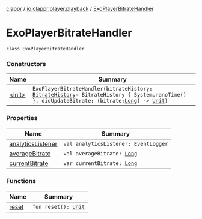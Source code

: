 [clappr](../../index.md) / [io.clappr.player.playback](../index.md) / [ExoPlayerBitrateHandler](./index.md)

# ExoPlayerBitrateHandler

`class ExoPlayerBitrateHandler`

### Constructors

| Name | Summary |
|---|---|
| [&lt;init&gt;](-init-.md) | `ExoPlayerBitrateHandler(bitrateHistory: `[`BitrateHistory`](../../io.clappr.player.bitrate/-bitrate-history/index.md)` = BitrateHistory { System.nanoTime() }, didUpdateBitrate: (bitrate: `[`Long`](https://kotlinlang.org/api/latest/jvm/stdlib/kotlin/-long/index.html)`) -> `[`Unit`](https://kotlinlang.org/api/latest/jvm/stdlib/kotlin/-unit/index.html)`)` |

### Properties

| Name | Summary |
|---|---|
| [analyticsListener](analytics-listener.md) | `val analyticsListener: EventLogger` |
| [averageBitrate](average-bitrate.md) | `val averageBitrate: `[`Long`](https://kotlinlang.org/api/latest/jvm/stdlib/kotlin/-long/index.html) |
| [currentBitrate](current-bitrate.md) | `var currentBitrate: `[`Long`](https://kotlinlang.org/api/latest/jvm/stdlib/kotlin/-long/index.html) |

### Functions

| Name | Summary |
|---|---|
| [reset](reset.md) | `fun reset(): `[`Unit`](https://kotlinlang.org/api/latest/jvm/stdlib/kotlin/-unit/index.html) |
